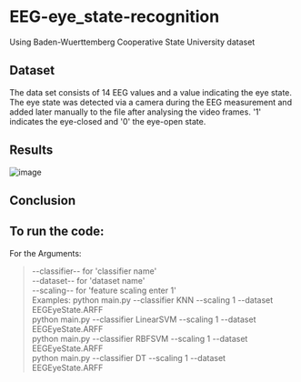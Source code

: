 # EEG-eye_state-recognition
Using Baden-Wuerttemberg Cooperative State University dataset
## Dataset
The data set consists of 14 EEG values and a value indicating the eye state. The eye state was detected via a camera during the EEG measurement and added later manually to the file after analysing the video frames. '1' indicates the eye-closed and '0' the eye-open state. 
## Results
![image](https://user-images.githubusercontent.com/33070648/178268767-a5e6c17b-f547-45ef-9a0f-426d9bf1d035.png)

## Conclusion

## To run the code:
For the Arguments:
>--classifier-- for 'classifier name'\
>--dataset-- for 'dataset name'\
>--scaling--  for 'feature scaling enter 1'\
Examples:
>python main.py --classifier  KNN --scaling 1  --dataset  EEGEyeState.ARFF\
>python main.py --classifier LinearSVM --scaling 1  --dataset  EEGEyeState.ARFF\
>python main.py --classifier RBFSVM --scaling 1  --dataset  EEGEyeState.ARFF\
>python main.py --classifier DT --scaling 1  --dataset  EEGEyeState.ARFF
